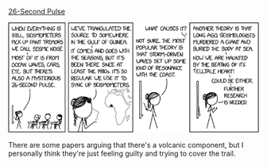 [26-Second Pulse](https://xkcd.com/2344)

![26-Second Pulse](./random_comic.png)

There are some papers arguing that there's a volcanic component, but I personally think they're just feeling guilty and trying to cover the trail.

